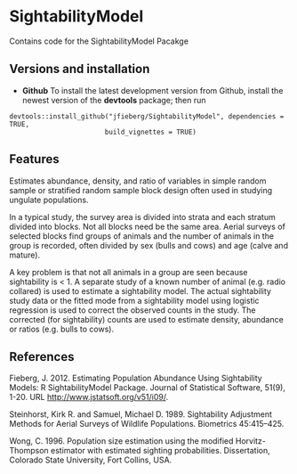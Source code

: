 # SightabilityModel
Contains code for the SightabilityModel Pacakge

## Versions and installation

  * **Github** To install the latest development version from Github, 
    install the newest version of the **devtools** package; then run
```
devtools::install_github("jfieberg/SightabilityModel", dependencies = TRUE,
                        build_vignettes = TRUE)
```
## Features
Estimates abundance, density, and ratio of variables in simple random 
sample or stratified random sample block design often used in studying
ungulate populations.

In a typical study, the survey area is divided into strata and each
stratum divided into blocks. Not all blocks need be the same area.
Aerial surveys of selected blocks find groups of animals and the number
of animals in the group is recorded, often divided by sex (bulls and cows)
and age (calve and mature).

A key problem is that not all animals in a group are seen
because sightability is < 1. A separate study of a known
number of animal (e.g. radio collared) is used to estimate
a sightability model. The actual sightability study data or the fitted
mode from a sightability model using logistic regression is used to
correct the observed counts in the study. The corrected (for sightability)
counts are used to estimate density, abundance or ratios (e.g. bulls to cows).

## References

Fieberg, J. 2012. Estimating Population Abundance Using Sightability Models: R SightabilityModel Package. Journal of Statistical Software, 51(9), 1-20. URL http://www.jstatsoft.org/v51/i09/.

Steinhorst, Kirk R. and Samuel, Michael D. 1989. Sightability Adjustment Methods for Aerial Surveys of Wildlife Populations. Biometrics 45:415–425.

Wong, C. 1996. Population size estimation using the modified Horvitz-Thompson estimator with estimated sighting probabilities. Dissertation, Colorado State University, Fort Collins, USA.

